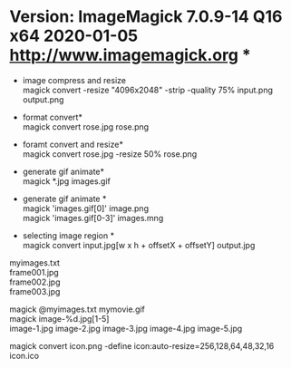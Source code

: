 # Version: ImageMagick 7.0.9-14 Q16 x64 2020-01-05 http://www.imagemagick.org *<br />

* image compress and resize <br />
magick convert -resize "4096x2048" -strip -quality 75% input.png output.png <br />
* format convert*<br />
magick convert rose.jpg rose.png<br />

* foramt convert and resize*<br />
 magick convert rose.jpg -resize 50% rose.png<br />

* generate gif animate*<br />
magick *.jpg images.gif <br />

* generate gif animate *<br />
 magick 'images.gif[0]' image.png <br />
 magick 'images.gif[0-3]' images.mng <br />

* selecting image region *<br />
 magick convert input.jpg[w x h + offsetX + offsetY] output.jpg <br />


myimages.txt  <br />
	frame001.jpg<br />
	frame002.jpg<br />
	frame003.jpg<br />

magick @myimages.txt mymovie.gif<br />
magick image-%d.jpg[1-5]  <br />
image-1.jpg
image-2.jpg
image-3.jpg
image-4.jpg
image-5.jpg


magick convert icon.png -define icon:auto-resize=256,128,64,48,32,16 icon.ico